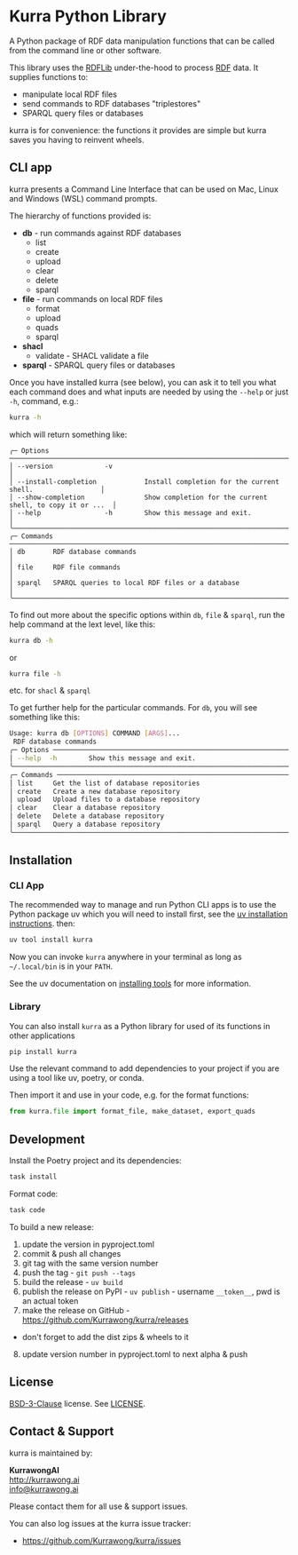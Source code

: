 # Kurra Python Library

A Python package of RDF data manipulation functions that can be called from the command line or other software.

This library uses the [RDFLib](https://pypi.org/project/rdflib/) under-the-hood to process 
[RDF](https://www.w3.org/RDF/) data. It supplies functions to:

* manipulate local RDF files
* send commands to RDF databases "triplestores"
* SPARQL query files or databases

kurra is for convenience: the functions it provides are simple but kurra saves you having to reinvent wheels.


## CLI app

kurra presents a Command Line Interface that can be used on Mac, Linux and Windows (WSL) command prompts. 

The hierarchy of functions provided is:

* **db** - run commands against RDF databases
  * list
  * create
  * upload
  * clear
  * delete
  * sparql
* **file** - run commands on local RDF files
  * format
  * upload
  * quads
  * sparql
* **shacl**
  * validate - SHACL validate a file
* **sparql** - SPARQL query files or databases

Once you have installed kurra (see below), you can ask it to tell you what each command does and what inputs are needed by using the `--help` or just `-h`, command, e.g.:

```bash
kurra -h
```

which will return something like:

```
╭─ Options ─────────────────────────────────────────────────────────────────────────────────╮
│ --version             -v                                                                  │
│ --install-completion            Install completion for the current shell.                 │
│ --show-completion               Show completion for the current shell, to copy it or ...  │
│ --help                -h        Show this message and exit.                               │
╰───────────────────────────────────────────────────────────────────────────────────────────╯
╭─ Commands ────────────────────────────────────────────────────────────────────────────────╮
│ db       RDF database commands                                                            │
│ file     RDF file commands                                                                │
│ sparql   SPARQL queries to local RDF files or a database                                  │
╰───────────────────────────────────────────────────────────────────────────────────────────╯
```

To find out more about the specific options within `db`, `file` & `sparql`, run the help command at the lext level, like this:

```bash
kurra db -h
```

or

```bash
kurra file -h
```

etc. for `shacl` & `sparql`

To get further help for the particular commands. For `db`, you will see something like this:

```bash
Usage: kurra db [OPTIONS] COMMAND [ARGS]...                                                                                                                                 
 RDF database commands                                                                                                                                                      
╭─ Options ─────────────────────────────────────────────────────────────────────────────────────╮
│ --help  -h        Show this message and exit.                                                 │
╰───────────────────────────────────────────────────────────────────────────────────────────────╯
╭─ Commands ────────────────────────────────────────────────────────────────────────────────────╮
│ list     Get the list of database repositories                                                │
│ create   Create a new database repository                                                     │
│ upload   Upload files to a database repository                                                │
│ clear    Clear a database repository                                                          │
│ delete   Delete a database repository                                                         │
│ sparql   Query a database repository                                                          │
╰───────────────────────────────────────────────────────────────────────────────────────────────╯
```


## Installation

### CLI App

The recommended way to manage and run Python CLI apps is to use the Python package uv which you will need to install first, see the [uv installation instructions](https://docs.astral.sh/uv/getting-started/installation/). then:

```bash
uv tool install kurra
```

Now you can invoke `kurra` anywhere in your terminal as long as `~/.local/bin` is in your `PATH`.

See the uv documentation on [installing tools](https://docs.astral.sh/uv/guides/tools/#installing-tools) for more information.

### Library

You can also install `kurra` as a Python library for used of its functions in other applications

```bash
pip install kurra
```

Use the relevant command to add dependencies to your project if you are using a tool like uv, poetry, or conda.

Then import it and use in your code, e.g. for the format functions:

```python
from kurra.file import format_file, make_dataset, export_quads
```

## Development

Install the Poetry project and its dependencies:

```bash
task install
```

Format code:

```bash
task code
```

To build a new release:

1. update the version in pyproject.toml
2. commit & push all changes
3. git tag with the same version number
4. push the tag - `git push --tags`
5. build the release - `uv build`
6. publish the release on PyPI - `uv publish` - username `__token__`, pwd is an actual token
7. make the release on GitHub - https://github.com/Kurrawong/kurra/releases
  * don't forget to add the dist zips & wheels to it
8. update version number in pyproject.toml to next alpha & push

## License

[BSD-3-Clause](https://opensource.org/license/bsd-3-clause/) license. See [LICENSE](LICENSE).

## Contact & Support

kurra is maintained by:

**KurrawongAI**  
<http://kurrawong.ai>  
<info@kurrawong.ai>  

Please contact them for all use & support issues.

You can also log issues at the kurra issue tracker:

* <https://github.com/Kurrawong/kurra/issues>
